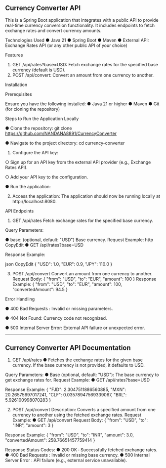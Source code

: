 Currency Converter API
--------------------------------------------------------------------------------------------------------------------------------------------------------------------------------------------------------------------
This is a Spring Boot application that integrates with a public API to provide real-time currency conversion functionality. It includes endpoints to fetch exchange rates and convert currency amounts.

Technologies Used
● Java 21
● Spring Boot
● Maven
● External API: Exchange Rates API (or any other public API of your choice)

Features
1. GET /api/rates?base=USD: Fetch exchange rates for the specified base currency
(default is USD).
2. POST /api/convert: Convert an amount from one currency to another.

Installation

Prerequisites

Ensure you have the following installed:
● Java 21 or higher
● Maven
● Git (for cloning the repository)

Steps to Run the Application Locally

● Clone the repository:
git clone https://github.com/NANDANA8891/CurrencyConverter

● Navigate to the project directory:
cd currency-converter

1. Configure the API key:

○ Sign up for an API key from the external API provider (e.g., Exchange Rates API).

○ Add your API key to the configuration.

● Run the application:

2. Access the application: The application should now be running locally at http://localhost:8080.

API Endpoints

1. GET /api/rates
Fetch exchange rates for the specified base currency.

Query Parameters:

● base: (optional, default: "USD") Base currency.
Request Example:
http
CopyEdit
● GET /api/rates?base=USD

Response Example:

json
CopyEdit
{
"USD": 1.0,
"EUR": 0.9,
"JPY": 110.0
}

3. POST /api/convert
Convert an amount from one currency to another.
Request Body:
{
"from": "USD",
"to": "EUR",
"amount": 100
}
Response Example:
{
"from": "USD",
"to": "EUR",
"amount": 100,
"convertedAmount": 94.5
}

Error Handling

● 400 Bad Requests : Invalid or missing parameters.

● 404 Not Found: Currency code not recognized.

● 500 Internal Server Error: External API failure or unexpected error.


--------------------------------------------------------------------------------------------------------------------------------------------------------------------------------------------------------------------
 Currency Converter API Documentation
 ----------------------------------------
1. GET /api/rates
●	Fetches the exchange rates for the given base currency. If the base currency is not provided, it defaults to USD.

Query Parameters:
●	 Base (optional, default: "USD"): The base currency to get exchange rates for.
Request Example:
●	GET /api/rates?base=USD

Response Example:
{
    "FJD": 2.3047511886560885,
    "MXN": 20.26575697017241,
    "CLF": 0.03578947569339067,
    "BRL": 5.926100998070283
}

2. POST /api/convert
Description: Converts a specified amount from one currency to another using the fetched exchange rates.
Request Example:
●	GET /api/convert
Request Body:
{
  "from": "USD",
  "to": "INR",
  "amount": 3
}



Response Example:
{
    "from": "USD",
    "to": "INR",
    "amount": 3.0,
    "convertedAmount": 258.76651457759414
}


Response Status Codes:
●	200 OK : Successfully fetched exchange rates.
●	400 Bad Requests : Invalid or missing base currency.
●	500 Internal Server Error : API failure (e.g., external service unavailable).


